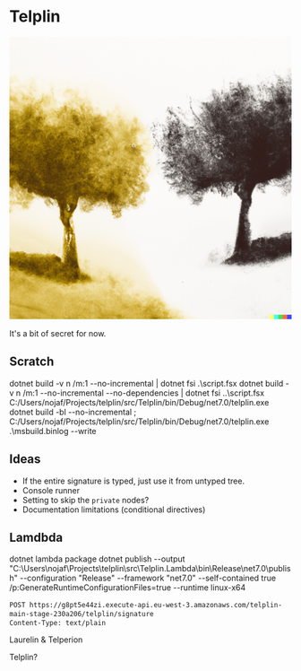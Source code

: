 # Telplin

![Logo](./Telplin.png)

It's a bit of secret for now.

## Scratch

dotnet build -v n /m:1 --no-incremental  | dotnet fsi .\script.fsx
dotnet build -v n /m:1 --no-incremental --no-dependencies | dotnet fsi ..\script.fsx
C:/Users/nojaf/Projects/telplin/src/Telplin/bin/Debug/net7.0/telplin.exe
dotnet build -bl --no-incremental ; C:/Users/nojaf/Projects/telplin/src/Telplin/bin/Debug/net7.0/telplin.exe .\msbuild.binlog --write


## Ideas

- If the entire signature is typed, just use it from untyped tree.
- Console runner
- Setting to skip the `private` nodes?
- Documentation limitations (conditional directives)

## Lamdbda

dotnet lambda package
dotnet publish --output "C:\Users\nojaf\Projects\telplin\src\Telplin.Lambda\bin\Release\net7.0\publish" --configuration "Release" --framework "net7.0" --self-contained true /p:GenerateRuntimeConfigurationFiles=true --runtime linux-x64

```http request
POST https://g8pt5e44zi.execute-api.eu-west-3.amazonaws.com/telplin-main-stage-230a206/telplin/signature
Content-Type: text/plain
```


Laurelin & Telperion

Telplin?